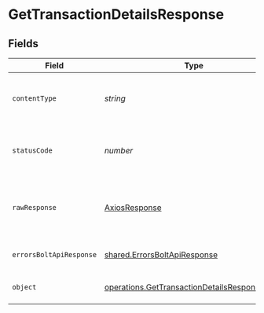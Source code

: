 # GetTransactionDetailsResponse


## Fields

| Field                                                                                                        | Type                                                                                                         | Required                                                                                                     | Description                                                                                                  |
| ------------------------------------------------------------------------------------------------------------ | ------------------------------------------------------------------------------------------------------------ | ------------------------------------------------------------------------------------------------------------ | ------------------------------------------------------------------------------------------------------------ |
| `contentType`                                                                                                | *string*                                                                                                     | :heavy_check_mark:                                                                                           | HTTP response content type for this operation                                                                |
| `statusCode`                                                                                                 | *number*                                                                                                     | :heavy_check_mark:                                                                                           | HTTP response status code for this operation                                                                 |
| `rawResponse`                                                                                                | [AxiosResponse](https://axios-http.com/docs/res_schema)                                                      | :heavy_minus_sign:                                                                                           | Raw HTTP response; suitable for custom response parsing                                                      |
| `errorsBoltApiResponse`                                                                                      | [shared.ErrorsBoltApiResponse](../../models/shared/errorsboltapiresponse.md)                                 | :heavy_minus_sign:                                                                                           | Generic Error Schema                                                                                         |
| `object`                                                                                                     | [operations.GetTransactionDetailsResponseBody](../../models/operations/gettransactiondetailsresponsebody.md) | :heavy_minus_sign:                                                                                           | Transaction Details Retrieved<br/>                                                                           |